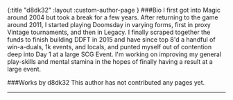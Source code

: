 {:title "d8dk32"
 :layout :custom-author-page
}
###Bio
I first got into Magic around 2004 but took a break for a few years. After returning to the game around 2011, I started playing Doomsday in varying forms, first in proxy Vintage tournaments, and then in Legacy. I finally scraped together the funds to finish building DDFT in 2015 and have since top 8'd a handful of win-a-duals, 1k events, and locals, and punted myself out of contention deep into Day 1 at a large SCG Event. I'm working on improving my general play-skills and mental stamina in the hopes of finally having a result at a large event.

###Works by d8dk32
This author has not contributed any pages yet.
 ***
